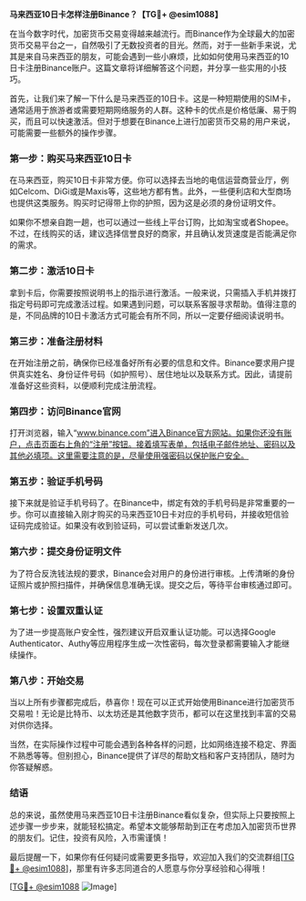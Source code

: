 **马来西亚10日卡怎样注册Binance？【TG💪+ @esim1088】**

在当今数字时代，加密货币交易变得越来越流行。而Binance作为全球最大的加密货币交易平台之一，自然吸引了无数投资者的目光。然而，对于一些新手来说，尤其是来自马来西亚的朋友，可能会遇到一些小麻烦，比如如何使用马来西亚的10日卡注册Binance账户。这篇文章将详细解答这个问题，并分享一些实用的小技巧。

首先，让我们来了解一下什么是马来西亚的10日卡。这是一种短期使用的SIM卡，通常适用于旅游者或需要短期网络服务的人群。这种卡的优点是价格低廉、易于购买，而且可以快速激活。但对于想要在Binance上进行加密货币交易的用户来说，可能需要一些额外的操作步骤。

### **第一步：购买马来西亚10日卡**

在马来西亚，购买10日卡非常方便。你可以选择去当地的电信运营商营业厅，例如Celcom、DiGi或是Maxis等，这些地方都有售。此外，一些便利店和大型商场也提供这类服务。购买时记得带上你的护照，因为这是必须的身份证明文件。

如果你不想亲自跑一趟，也可以通过一些线上平台订购，比如淘宝或者Shopee。不过，在线购买的话，建议选择信誉良好的商家，并且确认发货速度是否能满足你的需求。

### **第二步：激活10日卡**

拿到卡后，你需要按照说明书上的指示进行激活。一般来说，只需插入手机并拨打指定号码即可完成激活过程。如果遇到问题，可以联系客服寻求帮助。值得注意的是，不同品牌的10日卡激活方式可能会有所不同，所以一定要仔细阅读说明书。

### **第三步：准备注册材料**

在开始注册之前，确保你已经准备好所有必要的信息和文件。Binance要求用户提供真实姓名、身份证件号码（如护照号）、居住地址以及联系方式。因此，请提前准备好这些资料，以便顺利完成注册流程。

### **第四步：访问Binance官网**

打开浏览器，输入“www.binance.com”进入Binance官方网站。如果你还没有账户，点击页面右上角的“注册”按钮。接着填写表单，包括电子邮件地址、密码以及其他必填项。这里需要注意的是，尽量使用强密码以保护账户安全。

### **第五步：验证手机号码**

接下来就是验证手机号码了。在Binance中，绑定有效的手机号码是非常重要的一步。你可以直接输入刚才购买的马来西亚10日卡对应的手机号码，并接收短信验证码完成验证。如果没有收到验证码，可以尝试重新发送几次。

### **第六步：提交身份证明文件**

为了符合反洗钱法规的要求，Binance会对用户的身份进行审核。上传清晰的身份证照片或护照扫描件，并确保信息准确无误。提交之后，等待平台审核通过即可。

### **第七步：设置双重认证**

为了进一步提高账户安全性，强烈建议开启双重认证功能。可以选择Google Authenticator、Authy等应用程序生成一次性密码，每次登录都需要输入才能继续操作。

### **第八步：开始交易**

当以上所有步骤都完成后，恭喜你！现在可以正式开始使用Binance进行加密货币交易啦！无论是比特币、以太坊还是其他数字货币，都可以在这里找到丰富的交易对供你选择。

当然，在实际操作过程中可能会遇到各种各样的问题，比如网络连接不稳定、界面不熟悉等等。但别担心，Binance提供了详尽的帮助文档和客户支持团队，随时为你答疑解惑。

### **结语**

总的来说，虽然使用马来西亚10日卡注册Binance看似复杂，但实际上只要按照上述步骤一步步来，就能轻松搞定。希望本文能够帮助到正在考虑加入加密货币世界的朋友们。记住，投资有风险，入市需谨慎！

最后提醒一下，如果你有任何疑问或需要更多指导，欢迎加入我们的交流群组[[TG💪+ @esim1088](https://t.me/s/esim1088)]，那里有许多志同道合的人愿意与你分享经验和心得哦！

[[TG💪+ @esim1088](https://t.me/s/esim1088) ![Image](https://i.postimg.cc/4NQfJmqS/Snipaste-2025-05-13-00-14-12.png)]